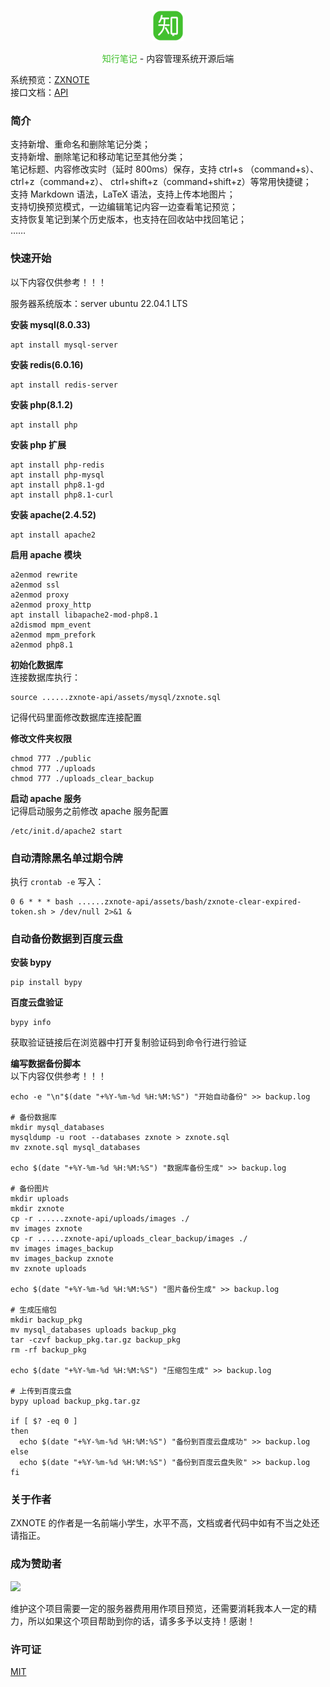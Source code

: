 <p align="center">
  <img src="https://github.com/xtthaop/zxnote-web/blob/main/src/assets/images/logo.png?raw=true" width="50px" />
</p>

<p align="center">
  <span style="color: #42c02e">知行笔记</span> - 内容管理系统开源后端
</p>

系统预览：[ZXNOTE](https://zxctb.top:9090/notebook)  
接口文档：[API](https://apifox.com/apidoc/shared-44ae147c-54da-4bb5-8295-64c962184bf9)

### 简介
  
支持新增、重命名和删除笔记分类；  
支持新增、删除笔记和移动笔记至其他分类；  
笔记标题、内容修改实时（延时 800ms）保存，支持 ctrl+s （command+s）、ctrl+z（command+z）、 ctrl+shift+z（command+shift+z）等常用快捷键；  
支持 Markdown 语法，LaTeX 语法，支持上传本地图片；  
支持切换预览模式，一边编辑笔记内容一边查看笔记预览；  
支持恢复笔记到某个历史版本，也支持在回收站中找回笔记；    
……

### 快速开始
以下内容仅供参考！！！

服务器系统版本：server ubuntu 22.04.1 LTS

**安装 mysql(8.0.33)**
```
apt install mysql-server
```

**安装 redis(6.0.16)**
```
apt install redis-server
```

**安装 php(8.1.2)**
```
apt install php
```

**安装 php 扩展**
```
apt install php-redis
apt install php-mysql
apt install php8.1-gd
apt install php8.1-curl
```

**安装 apache(2.4.52)**
```
apt install apache2
```

**启用 apache 模块**
```
a2enmod rewrite
a2enmod ssl
a2enmod proxy
a2enmod proxy_http
apt install libapache2-mod-php8.1
a2dismod mpm_event
a2enmod mpm_prefork
a2enmod php8.1
```

**初始化数据库**  
连接数据库执行：
```
source ......zxnote-api/assets/mysql/zxnote.sql
```
记得代码里面修改数据库连接配置

**修改文件夹权限**
```
chmod 777 ./public
chmod 777 ./uploads
chmod 777 ./uploads_clear_backup
```

**启动 apache 服务**  
记得启动服务之前修改 apache 服务配置
```
/etc/init.d/apache2 start
```

### 自动清除黑名单过期令牌
执行 `crontab -e` 写入：
```
0 6 * * * bash ......zxnote-api/assets/bash/zxnote-clear-expired-token.sh > /dev/null 2>&1 &
```

### 自动备份数据到百度云盘
**安装 bypy**
```
pip install bypy
```

**百度云盘验证**
```
bypy info
```
获取验证链接后在浏览器中打开复制验证码到命令行进行验证

**编写数据备份脚本**  
以下内容仅供参考！！！
```
echo -e "\n"$(date "+%Y-%m-%d %H:%M:%S") "开始自动备份" >> backup.log

# 备份数据库
mkdir mysql_databases
mysqldump -u root --databases zxnote > zxnote.sql
mv zxnote.sql mysql_databases

echo $(date "+%Y-%m-%d %H:%M:%S") "数据库备份生成" >> backup.log

# 备份图片
mkdir uploads
mkdir zxnote
cp -r ......zxnote-api/uploads/images ./
mv images zxnote
cp -r ......zxnote-api/uploads_clear_backup/images ./
mv images images_backup
mv images_backup zxnote
mv zxnote uploads

echo $(date "+%Y-%m-%d %H:%M:%S") "图片备份生成" >> backup.log

# 生成压缩包
mkdir backup_pkg
mv mysql_databases uploads backup_pkg
tar -czvf backup_pkg.tar.gz backup_pkg
rm -rf backup_pkg

echo $(date "+%Y-%m-%d %H:%M:%S") "压缩包生成" >> backup.log

# 上传到百度云盘
bypy upload backup_pkg.tar.gz

if [ $? -eq 0 ]
then
  echo $(date "+%Y-%m-%d %H:%M:%S") "备份到百度云盘成功" >> backup.log
else
  echo $(date "+%Y-%m-%d %H:%M:%S") "备份到百度云盘失败" >> backup.log
fi
```

### 关于作者
ZXNOTE 的作者是一名前端小学生，水平不高，文档或者代码中如有不当之处还请指正。

### 成为赞助者
<img src="https://github.com/xtthaop/image-lib/blob/master/comodo-admin/sponsor.png?raw=true" width="300px" />

维护这个项目需要一定的服务器费用用作项目预览，还需要消耗我本人一定的精力，所以如果这个项目帮助到你的话，请多多予以支持！感谢！

### 许可证
[MIT](LICENSE.md)

